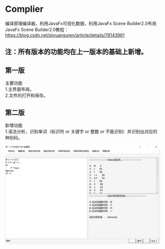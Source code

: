 # Complier<br>
  编译原理编译器，利用JavaFx可视化数据，利用JavaFx Scene Builder2.0布局<br>
  JavaFx Scene Builder2.0教程：https://blog.csdn.net/qiyuanguren/article/details/78143961<br>
## 注：所有版本的功能均在上一版本的基础上新增。
## 第一版<br>
主要功能<br>
  1.主界面布局。<br>
  2.文件的打开和保存。<br>

## 第二版<br>
新增功能 <br>
  1.语法分析，识别单词（标识符 or 关键字 or 整数 or 不能识别）并识别出对应的种别码。<br>
 
  ![image]( https://github.com/BaoGuoSen/Complier/blob/master/image/analyse.png)<br>
